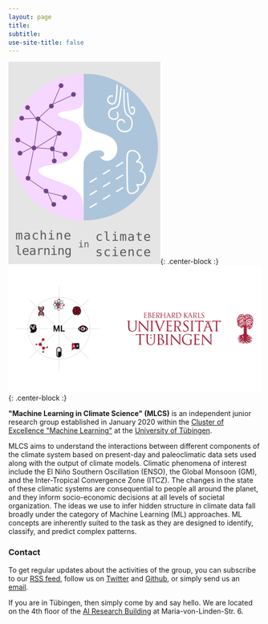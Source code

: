 ```yaml
---
layout: page
title:
subtitle:
use-site-title: false
---
```

![MLCS-Logo](/img/mlcs_logo_small.png){: .center-block :}
![Funding-Sources-Logos](/img/utue_coe_logos.png){: .center-block :}

**"Machine Learning in Climate Science" (MLCS)** is an independent
junior research group established in January 2020 within the [Cluster of
Excellence "Machine
Learning"](https://www.ml-in-science.uni-tuebingen.de) at the
[University of Tübingen](https://uni-tuebingen.de/).

MLCS aims to understand the interactions between different components of
the climate system based on present-day and paleoclimatic data sets used
along with the output of climate models. Climatic phenomena of interest
include the El Niño Southern Oscillation (ENSO), the Global Monsoon
(GM), and the Inter-Tropical Convergence Zone (ITCZ). The changes in the
state of these climatic systems are consequential to people all around
the planet, and they inform socio-economic decisions at all levels of
societal organization. The ideas we use to infer hidden structure in
climate data fall broadly under the category of Machine Learning (ML)
approaches. ML concepts are inherently suited to the task as they are
designed to identify, classify, and predict complex patterns.

### Contact

To get regular updates about the activities of the group, you can
subscribe to our [RSS feed](https://mlcs.github.io/feed.xml), follow us
on [Twitter](https://twitter.com/MachineClimate) and
[Github](https://github.com/mlcs), or simply send us an
[email](mailto:machinelearning.climatescience@protonmail.com).

If you are in Tübingen, then simply come by and say hello. We are
located on the 4th floor of the [AI Research
Building](https://www.openstreetmap.org/way/601132358) at
Maria-von-Linden-Str. 6.


